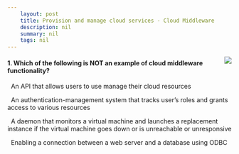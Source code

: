 ```yaml
---
    layout: post
    title: Provision and manage cloud services - Cloud Middleware
    description: nil
    summary: nil
    tags: nil
---
```



 <a target="_blank" href="https://docs.microsoft.com/en-us/learn/modules/cmu-provision-cloud-services/2-cloud-middleware/"><i class="fas fa-external-link-alt"></i> </a>
 <img align="right" src="https://docs.microsoft.com/en-us/learn/achievements/cmu-cloud-admin/cloud-admin-provision-manage.svg">
####  1. Which of the following is NOT an example of cloud middleware functionality?


<i class='far fa-square'></i> &nbsp;&nbsp;An API that allows users to use manage their cloud resources

<i class='far fa-square'></i> &nbsp;&nbsp;An authentication-management system that tracks user’s roles and grants access to various resources

<i class='far fa-square'></i> &nbsp;&nbsp;A daemon that monitors a virtual machine and launches a replacement instance if the virtual machine goes down or is unreachable or unresponsive

<i class='fas fa-check-square' style='color: Dodgerblue;'></i> &nbsp;&nbsp;Enabling a connection between a web server and a database using ODBC
<br />
<br />
<br />
